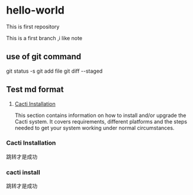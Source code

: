 # hello-world
This is first repository

This is a first branch ,i like note
## use of git command
git status -s 
git add file
git diff --staged

## Test md format

1. [Cacti Installation](README.md#cacti-installation)

   This section contains information on how to install and/or upgrade the
   Cacti system.  It covers requirements, different platforms and the steps
   needed to get your system working under normal circumstances.

### Cacti Installation
跳转才是成功

### cacti install
跳转才是成功
